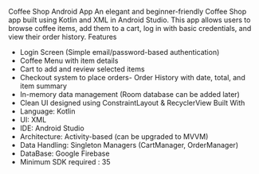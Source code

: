 Coffee Shop Android App
 An elegant and beginner-friendly Coffee Shop app built using Kotlin and XML in Android Studio.
 This app allows users to browse coffee items, add them to a cart, log in with basic credentials, and
 view their order history.
 Features
 - Login Screen (Simple email/password-based authentication)
 - Coffee Menu with item details
 - Cart to add and review selected items
 - Checkout system to place orders- Order History with date, total, and item summary
 - In-memory data management (Room database can be added later)
 - Clean UI designed using ConstraintLayout & RecyclerView
 Built With
- Language: Kotlin
- UI: XML
- IDE: Android Studio
- Architecture: Activity-based (can be upgraded to MVVM)
- Data Handling: Singleton Managers (CartManager, OrderManager)
- DataBase: Google Firebase
- Minimum SDK required : 35
